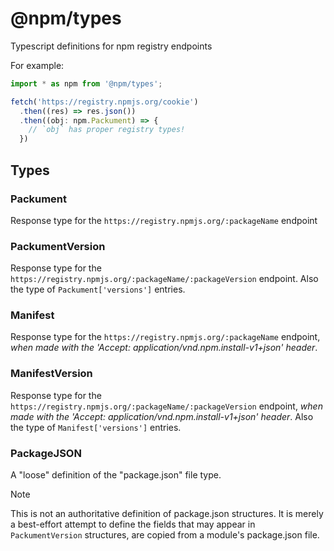 # @npm/types

Typescript definitions for npm registry endpoints

For example:

```typescript
import * as npm from '@npm/types';

fetch('https://registry.npmjs.org/cookie')
  .then((res) => res.json())
  .then((obj: npm.Packument) => {
    // `obj` has proper registry types!
  })
```

## Types

### Packument
Response type for the `https://registry.npmjs.org/:packageName` endpoint

### PackumentVersion
Response type for the `https://registry.npmjs.org/:packageName/:packageVersion` endpoint.  Also the type of `Packument['versions']` entries.

### Manifest
Response type for the `https://registry.npmjs.org/:packageName` endpoint, _when made with the 'Accept: application/vnd.npm.install-v1+json' header_.

### ManifestVersion
Response type for the `https://registry.npmjs.org/:packageName/:packageVersion` endpoint, _when made with the 'Accept: application/vnd.npm.install-v1+json' header_.   Also the type of `Manifest['versions']` entries.

### PackageJSON
A "loose" definition of the "package.json" file type.

> [!NOTE]
> This is not an authoritative definition of package.json structures.  It is merely a best-effort attempt to define the fields that may appear in `PackumentVersion` structures, are copied from a module's package.json file.
